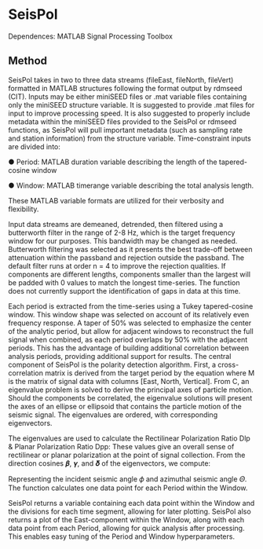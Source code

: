 # SeisPol
Dependences: MATLAB Signal Processing Toolbox
## Method
SeisPol takes in two to three data streams (fileEast, fileNorth, fileVert) formatted in MATLAB
structures following the format output by rdmseed (CIT). Inputs may be either miniSEED files or .mat
variable files containing only the miniSEED structure variable. It is suggested to provide .mat files for
input to improve processing speed. It is also suggested to properly include metadata within the miniSEED
files provided to the SeisPol or rdmseed functions, as SeisPol will pull important metadata (such as
sampling rate and station information) from the structure variable. Time-constraint inputs are divided into:

● Period: MATLAB duration variable describing the length of the tapered-cosine window

● Window: MATLAB timerange variable describing the total analysis length.

These MATLAB variable formats are utilized for their verbosity and flexibility.

Input data streams are demeaned, detrended, then filtered using a butterworth filter in the range of
2-8 Hz, which is the target frequency window for our purposes. This bandwidth may be changed as
needed. Butterworth filtering was selected as it presents the best trade-off between attenuation within the
passband and rejection outside the passband. The default filter runs at order n = 4 to improve the rejection
qualities. If components are different lengths, components smaller than the largest will be padded with 0
values to match the longest time-series. The function does not currently support the identification of gaps
in data at this time.

Each period is extracted from the time-series using a Tukey tapered-cosine window. This window
shape was selected on account of its relatively even frequency response. A taper of 50\% was selected to
emphasize the center of the analytic period, but allow for adjacent windows to reconstruct the full signal
when combined, as each period overlaps by 50% with the adjacent periods. This has the advantage of
building additional correlation between analysis periods, providing additional support for results.
The central component of SeisPol is the polarity detection algorithm. First, a cross-correlation
matrix is derived from the target period by the equation
where M is the matrix of signal data with columns [East, North, Vertical]. From C, an eigenvalue problem
is solved to derive the principal axes of particle motion. Should the components be correlated, the
eigenvalue solutions will present the axes of an ellipse or ellipsoid that contains the particle motion of the
seismic signal. The eigenvalues are ordered, with corresponding eigenvectors.

The eigenvalues are used to calculate the Rectilinear Polarization Ratio Dlp & Planar Polarization Ratio Dpp:
These values give an overall sense of rectilinear or planar polarization at the point of signal collection.
From the direction cosines 𝜷, 𝜸, and 𝜹 of the eigenvectors, we compute:

Representing the incident seismic angle 𝜙 and azimuthal seismic angle 𝛩. The function calculates one
data point for each Period within the Window.

SeisPol returns a variable containing each data point within the Window and the divisions for each
time segment, allowing for later plotting. SeisPol also returns a plot of the East-component within the
Window, along with each data point from each Period, allowing for quick analysis after processing. This
enables easy tuning of the Period and Window hyperparameters.
